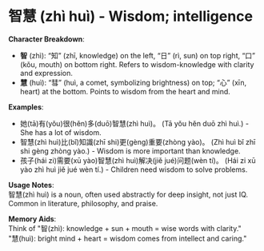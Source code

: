 # **智慧 (zhì huì) - Wisdom; intelligence**

**Character Breakdown**:  
- **智** (zhì): “知” (zhī, knowledge) on the left, “日” (rì, sun) on top right, “口” (kǒu, mouth) on bottom right. Refers to wisdom-knowledge with clarity and expression.  
- **慧** (huì): “彗” (huì, a comet, symbolizing brightness) on top; “心” (xīn, heart) at the bottom. Points to wisdom from the heart and mind.

**Examples**:  
- 她(tā)有(yǒu)很(hěn)多(duō)智慧(zhì huì)。 (Tā yǒu hěn duō zhì huì.) - She has a lot of wisdom.  
- 智慧(zhì huì)比(bǐ)知識(zhī shi)更(gèng)重要(zhòng yào)。 (Zhì huì bǐ zhī shi gèng zhòng yào.) - Wisdom is more important than knowledge.  
- 孩子(hái zi)需要(xū yào)智慧(zhì huì)解决(jiě jué)问题(wèn tí)。 (Hái zi xū yào zhì huì jiě jué wèn tí.) - Children need wisdom to solve problems.

**Usage Notes**:  
智慧(zhì huì) is a noun, often used abstractly for deep insight, not just IQ. Common in literature, philosophy, and praise.

**Memory Aids**:  
Think of "智(zhì): knowledge + sun + mouth = wise words with clarity."  
"慧(huì): bright mind + heart = wisdom comes from intellect and caring."